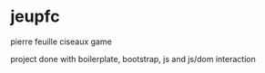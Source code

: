 # jeupfc
pierre feuille ciseaux game

project done with boilerplate, bootstrap, js and js/dom interaction
